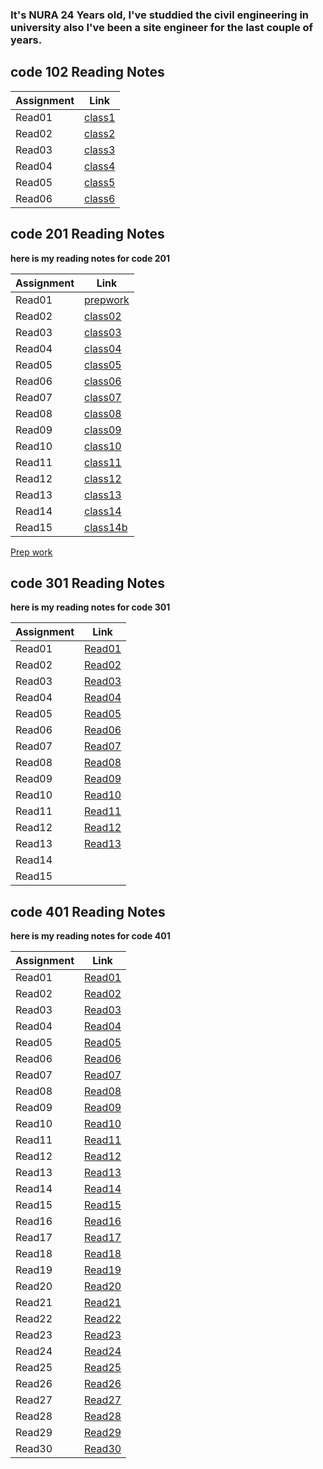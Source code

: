 ### It's NURA 24 Years old, I've studdied the civil engineering in university also I've been a site engineer for the last couple of years.

## **code 102 Reading Notes**

| Assignment | Link                |
| ---------- | ------------------- |
| Read01     | [class1](read01.md) |
| Read02     | [class2](read02.md) |
| Read03     | [class3](read03.md) |
| Read04     | [class4](read04.md) |
| Read05     | [class5](read05.md) |
| Read06     | [class6](read06.md) |

## **code 201 Reading Notes**

**here is my reading notes for code 201**

| Assignment | Link                    |
| ---------- | ----------------------- |
| Read01     | [prepwork](prepwork.md) |
| Read02     | [class02](class02.md)   |
| Read03     | [class03](class03.md)   |
| Read04     | [class04](class04.md)   |
| Read05     | [class05](class05.md)   |
| Read06     | [class06](class06.md)   |
| Read07     | [class07](class07.md)   |
| Read08     | [class08](class08.md)   |
| Read09     | [class09](class09.md)   |
| Read10     | [class10](class10.md)   |
| Read11     | [class11](class11.md)   |
| Read12     | [class12](class12.md)   |
| Read13     | [class13](class13.md)   |
| Read14     | [class14](class14.md)   |
| Read15     | [class14b](class14b.md) |

[Prep work](prepwork.md)

## **code 301 Reading Notes**

**here is my reading notes for code 301**

| Assignment | Link                     |
| ---------- | ------------------------ |
| Read01     | [Read01](301coarse1.md)  |
| Read02     | [Read02](301coarse2.md)  |
| Read03     | [Read03](301coarse3.md)  |
| Read04     | [Read04](301coarse4.md)  |
| Read05     | [Read05](301coarse5.md)  |
| Read06     | [Read06](301coarse6.md)  |
| Read07     | [Read07](301coarse7.md)  |
| Read08     | [Read08](301coarse8.md)  |
| Read09     | [Read09](301coarse9.md)  |
| Read10     | [Read10](301coarse10.md) |
| Read11     | [Read11](301coarse11.md) |
| Read12     | [Read12](301coarse12.md) |
| Read13     | [Read13](301coarse13.md) |
| Read14     |                          |
| Read15     |                          |

## **code 401 Reading Notes**

**here is my reading notes for code 401**

| Assignment | Link                  |
| ---------- | --------------------- |
| Read01     | [Read01](401read1.md) |
| Read02     | [Read02](401read2.md) |
| Read03     | [Read03](401read3.md) |
| Read04     | [Read04](401read4.md) |
| Read05     | [Read05](401read5.md) |
| Read06     | [Read06](401read6.md) |
| Read07     | [Read07](401read7.md) |
| Read08     | [Read08](401read8.md) |
| Read09     | [Read09](401read9.md) |
| Read10     | [Read10](401read10.md) |
| Read11     | [Read11](401read11.md)                     |
| Read12     | [Read12](401read12.md)                      |
| Read13     | [Read13](401read13.md)                      |
| Read14     | [Read14](401read14.md)                     |
| Read15     | [Read15](401read15.md) 
| Read16     | [Read16](401read16.md) 
| Read17     | [Read17](401read17.md)
| Read18     | [Read18](401read18.md)
| Read19     | [Read19](401read19.md)
| Read20     | [Read20](401read20.md) 
| Read21     | [Read21](401read21.md)
| Read22     | [Read22](401read22.md)
| Read23     | [Read23](401read23.md)
| Read24     | [Read24](401read24.md)
| Read25     | [Read25](401read25.md) 
| Read26     | [Read26](401read26.md)
| Read27     | [Read27](401read27.md)
| Read28     | [Read28](401read28.md) 
| Read29     | [Read29](401read29.md)
| Read30     | [Read30](401read30.md)                     |
